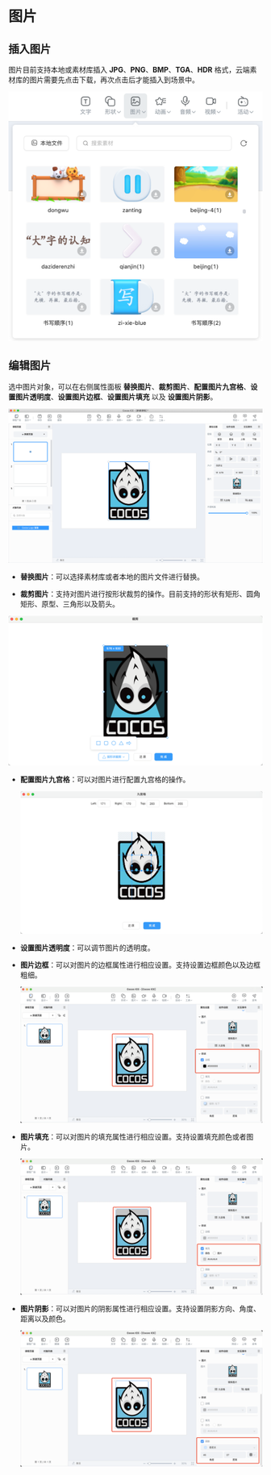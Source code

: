 # 图片

## 插入图片

图片目前支持本地或素材库插入 **JPG**、**PNG**、**BMP**、**TGA**、**HDR** 格式，云端素材库的图片需要先点击下载，再次点击后才能插入到场景中。

![插入动画](img/source.png)

## 编辑图片

选中图片对象，可以在右侧属性面板 **替换图片**、**裁剪图片**、**配置图片九宫格**、**设置图片透明度**、**设置图片边框**、**设置图片填充** 以及 **设置图片阴影**。

![图片属性](img/image.png)

- **替换图片**：可以选择素材库或者本地的图片文件进行替换。

- **裁剪图片**：支持对图片进行按形状裁剪的操作。目前支持的形状有矩形、圆角矩形、原型、三角形以及箭头。

![图片裁剪](img/imagecut.png)

- **配置图片九宫格**：可以对图片进行配置九宫格的操作。

    ![图片九宫格](img/imagecell.png)

- **设置图片透明度**：可以调节图片的透明度。

- **图片边框**：可以对图片的边框属性进行相应设置。支持设置边框颜色以及边框粗细。

    ![图片边框](img/imageframe.png)

- **图片填充**：可以对图片的填充属性进行相应设置。支持设置填充颜色或者图片。

    ![图片填充](img/imagefill.png)

- **图片阴影**：可以对图片的阴影属性进行相应设置。支持设置阴影方向、角度、距离以及颜色。

    ![图片阴影](img/imageshadow.png)

